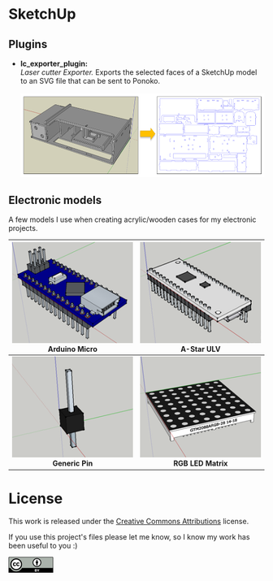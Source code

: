 # SketchUp

## Plugins
- **lc_exporter_plugin:**<br/>*Laser cutter Exporter.* Exports the selected faces of a SketchUp model to an SVG file that can be sent to Ponoko.<br/><br/>
![Laser Cutter Plugin](docs/LaserCutterPlugin.png?raw=true)

## Electronic models
A few models I use when creating acrylic/wooden cases for my electronic projects.

|![Arduino Micro](docs/ArduinoMicro.png?raw=true)<br/>Arduino Micro|![A-Star ULV](docs/AStarULV.png?raw=true)<br/>A-Star ULV|
|:---:|:---:|
|![Generic Pin](docs/GenericPin.png?raw=true)<br/>**Generic Pin**|![Generic Pin](docs/RGBLEDMatrix.png?raw=true)<br/>**RGB LED Matrix**|


License
=======
This work is released under the [Creative Commons Attributions][1] license.

If you use this project's files please let me know, so I know my work has been useful to you :)

![CC Attribution](docs/CC-BY_icon.png?raw=true)


[1]: https://creativecommons.org/licenses/by/2.0/
